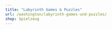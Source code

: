 ```yaml
---
title: "Labyrinth Games & Puzzles"
url: /washington/labyrinth-games-und-puzzles/
shop: Spielzeug
---
```


